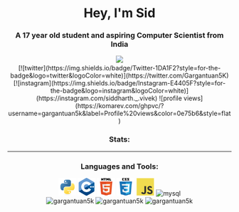 <h1 align="center">Hey, I'm Sid</h1>
<h3 align="center">A 17 year old student and aspiring Computer Scientist from India</h3>

<div align="center">

<div style="align: center;"><img style="align: center" src="https://github-profile-trophy.vercel.app/?username=gargantuan5k&title=Stars,Followers,Joined2020,Commit,Repositories,PullRequest&theme=onedark" /</div>

</div>
    
<div align="center">
[![twitter](https://img.shields.io/badge/Twitter-1DA1F2?style=for-the-badge&logo=twitter&logoColor=white)](https://twitter.com/Gargantuan5K)
[![instagram](https://img.shields.io/badge/Instagram-E4405F?style=for-the-badge&logo=instagram&logoColor=white)](https://instagram.com/siddharth._.vivek)
![profile views](https://komarev.com/ghpvc/?username=gargantuan5k&label=Profile%20views&color=0e75b6&style=flat)

</div>



<h3 align="center">Stats:</h3>
<hr />

<h3 align="center">Languages and Tools:</h3>
<div align="center">
    <img src="https://raw.githubusercontent.com/devicons/devicon/master/icons/python/python-original.svg" alt="python"
        width="40" height="40" />
    <img src="https://raw.githubusercontent.com/devicons/devicon/master/icons/cplusplus/cplusplus-original.svg"
        alt="C++" width="40" height="40" />
    <img src="https://raw.githubusercontent.com/devicons/devicon/master/icons/html5/html5-original-wordmark.svg"
        alt="HTML5" width="40" height="40" />
    <img src="https://raw.githubusercontent.com/devicons/devicon/master/icons/css3/css3-original-wordmark.svg"
        alt="CSS3" width="40" height="40" />
    <img src="https://raw.githubusercontent.com/devicons/devicon/master/icons/javascript/javascript-original.svg"
        alt="javascript" width="40" height="40" />
    <img src="https://www.vectorlogo.zone/logos/mysql/mysql-icon.svg" alt="mysql" width="40" height="40" />
</div>

<div align="center">
    <img src="https://github-readme-stats.vercel.app/api/top-langs?username=gargantuan5k&theme=github_dark&show_icons=true&locale=en&layout=compact"
        alt="gargantuan5k" width="495" height="220">
    <img src="https://github-readme-stats.vercel.app/api?username=gargantuan5k&theme=github_dark&show_icons=true&locale=en"
        alt="gargantuan5k" width="495" height="220" />
    <img src="https://github-readme-streak-stats.herokuapp.com/?user=gargantuan5k&theme=blueberry_duo"
        alt="gargantuan5k" />
</div>
